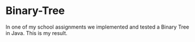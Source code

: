 # Binary-Tree
In one of my school assignments we implemented and tested a Binary Tree in Java. This is my result.
